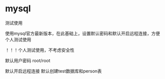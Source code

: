 # mysql
测试使用

使用mysql官方最新版本，在此基础上，设置默认密码和默认开启远程连接，方便个人测试使用


！！！个人测试使用，不考虑安全性

默认用户密码
root/root

默认开启远程连接
默认创建test数据库和person表

